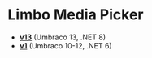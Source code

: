 # Limbo Media Picker

- [**v13**](./v13/) (Umbraco 13, .NET 8)
- [**v1**](./v1/) (Umbraco 10-12, .NET 6)